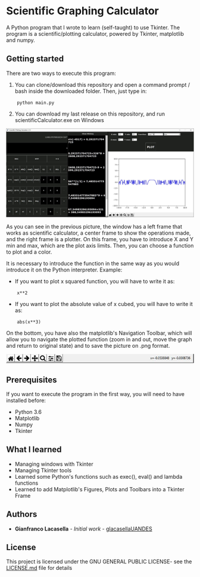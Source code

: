 # Scientific Graphing Calculator

A Python program that I wrote to learn (self-taught) to use Tkinter. The program is a scientific/plotting calculator, powered by
Tkinter, matplotlib and numpy.

## Getting started

There are two ways to execute this program:

1. You can clone/download this repository and open a command prompt / bash inside the downloaded folder. Then, just type in:
```
	python main.py
```

2. You can download my last release on this repository, and run scientificCalculator.exe on Windows

![Screenshot](/img/7.JPG)

As you can see in the previous picture, the window has a left frame that works as scientific calculator, a center frame to show
the operations made, and the right frame is a plotter. On this frame, you have to introduce X and Y min and max, which are the plot axis limits. Then, you can choose a function to plot and a color. 

It is necessary to introduce the function in the same way as you would introduce it on the Python interpreter.
Example:

* If you want to plot x squared function, you will have to write it as:
```
	x**2
```

* If you want to plot the absolute value of x cubed, you will have to write it as:
```
	abs(x**3)
```

On the bottom, you have also the matplotlib's Navigation Toolbar, which will allow you to navigate the plotted function (zoom in and out, move the graph and return to original state) and to save the picture on .png format.

![Screenshot](/img/4.JPG)

## Prerequisites

If you want to execute the program in the first way, you will need to have installed before:
* Python 3.6
* Matplotlib
* Numpy
* Tkinter

## What I learned

* Managing windows with Tkinter
* Managing Tkinter tools
* Learned some Python's functions such as exec(), eval() and lambda functions
* Learned to add Matplotlib's Figures, Plots and Toolbars into a Tkinter Frame

## Authors

* **Gianfranco Lacasella** - *Initial work* - [glacasellaUANDES](https://github.com/glacasellaUANDES)

## License

This project is licensed under the GNU GENERAL PUBLIC LICENSE- see the [LICENSE.md](LICENSE.md) file for details